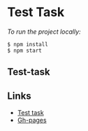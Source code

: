 # Test Task

_To run the project locally:_

```
$ npm install
$ npm start
```

## Test-task



## Links

- [Test task](https://github.com/fs/test-tasks/tree/master/front-end)
- [Gh-pages](https://embryo83.github.io/flatstack-test-task/)
